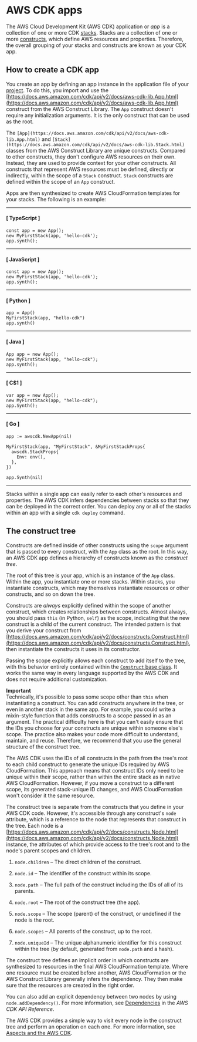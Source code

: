 # AWS CDK apps<a name="apps"></a>

The AWS Cloud Development Kit (AWS CDK) application or *app* is a collection of one or more CDK [stacks](stacks.md). Stacks are a collection of one or more [constructs](constructs.md), which define AWS resources and properties. Therefore, the overall grouping of your stacks and constructs are known as your CDK app.

## How to create a CDK app<a name="apps-define"></a>

You create an app by defining an app instance in the application file of your [project](projects.md). To do this, you import and use the [https://docs.aws.amazon.com/cdk/api/v2/docs/aws-cdk-lib.App.html](https://docs.aws.amazon.com/cdk/api/v2/docs/aws-cdk-lib.App.html) construct from the AWS Construct Library. The `App` construct doesn't require any initialization arguments. It is the only construct that can be used as the root.

The `[App](https://docs.aws.amazon.com/cdk/api/v2/docs/aws-cdk-lib.App.html)` and `[Stack](https://docs.aws.amazon.com/cdk/api/v2/docs/aws-cdk-lib.Stack.html)` classes from the AWS Construct Library are unique constructs. Compared to other constructs, they don't configure AWS resources on their own. Instead, they are used to provide context for your other constructs. All constructs that represent AWS resources must be defined, directly or indirectly, within the scope of a `Stack` construct. `Stack` constructs are defined within the scope of an `App` construct.

Apps are then synthesized to create AWS CloudFormation templates for your stacks. The following is an example:

------
#### [ TypeScript ]

```
const app = new App();
new MyFirstStack(app, 'hello-cdk');
app.synth();
```

------
#### [ JavaScript ]

```
const app = new App();
new MyFirstStack(app, 'hello-cdk');
app.synth();
```

------
#### [ Python ]

```
app = App()
MyFirstStack(app, "hello-cdk")
app.synth()
```

------
#### [ Java ]

```
App app = new App();
new MyFirstStack(app, "hello-cdk");
app.synth();
```

------
#### [ C\$1 ]

```
var app = new App();
new MyFirstStack(app, "hello-cdk");
app.Synth();
```

------
#### [ Go ]

```
app := awscdk.NewApp(nil)
            
MyFirstStack(app, "MyFirstStack", &MyFirstStackProps{
  awscdk.StackProps{
    Env: env(),
  },
})

app.Synth(nil)
```

------

Stacks within a single app can easily refer to each other's resources and properties. The AWS CDK infers dependencies between stacks so that they can be deployed in the correct order. You can deploy any or all of the stacks within an app with a single `cdk deploy` command.

## The construct tree<a name="apps-tree"></a>

Constructs are defined inside of other constructs using the `scope` argument that is passed to every construct, with the `App` class as the root. In this way, an AWS CDK app defines a hierarchy of constructs known as the *construct tree*.

The root of this tree is your app, which is an instance of the `App` class. Within the app, you instantiate one or more stacks. Within stacks, you instantiate constructs, which may themselves instantiate resources or other constructs, and so on down the tree.

Constructs are *always* explicitly defined within the scope of another construct, which creates relationships between constructs. Almost always, you should pass `this` (in Python, `self`) as the scope, indicating that the new construct is a child of the current construct. The intended pattern is that you derive your construct from [https://docs.aws.amazon.com/cdk/api/v2/docs/constructs.Construct.html](https://docs.aws.amazon.com/cdk/api/v2/docs/constructs.Construct.html), then instantiate the constructs it uses in its constructor.

Passing the scope explicitly allows each construct to add itself to the tree, with this behavior entirely contained within the [`Construct` base class](https://docs.aws.amazon.com/cdk/api/v2/docs/constructs.Construct.html). It works the same way in every language supported by the AWS CDK and does not require additional customization.

**Important**  
Technically, it's possible to pass some scope other than `this` when instantiating a construct. You can add constructs anywhere in the tree, or even in another stack in the same app. For example, you could write a mixin-style function that adds constructs to a scope passed in as an argument. The practical difficulty here is that you can't easily ensure that the IDs you choose for your constructs are unique within someone else's scope. The practice also makes your code more difficult to understand, maintain, and reuse. Therefore, we recommend that you use the general structure of the construct tree.

The AWS CDK uses the IDs of all constructs in the path from the tree's root to each child construct to generate the unique IDs required by AWS CloudFormation. This approach means that construct IDs only need to be unique within their scope, rather than within the entire stack as in native AWS CloudFormation. However, if you move a construct to a different scope, its generated stack-unique ID changes, and AWS CloudFormation won't consider it the same resource.

The construct tree is separate from the constructs that you define in your AWS CDK code. However, it's accessible through any construct's `node` attribute, which is a reference to the node that represents that construct in the tree. Each node is a [https://docs.aws.amazon.com/cdk/api/v2/docs/constructs.Node.html](https://docs.aws.amazon.com/cdk/api/v2/docs/constructs.Node.html) instance, the attributes of which provide access to the tree's root and to the node's parent scopes and children.

1. `node.children` – The direct children of the construct.

1. `node.id` – The identifier of the construct within its scope.

1. `node.path` – The full path of the construct including the IDs of all of its parents.

1. `node.root` – The root of the construct tree (the app).

1. `node.scope` – The scope (parent) of the construct, or undefined if the node is the root.

1. `node.scopes` – All parents of the construct, up to the root.

1. `node.uniqueId` – The unique alphanumeric identifier for this construct within the tree (by default, generated from `node.path` and a hash).

The construct tree defines an implicit order in which constructs are synthesized to resources in the final AWS CloudFormation template. Where one resource must be created before another, AWS CloudFormation or the AWS Construct Library generally infers the dependency. They then make sure that the resources are created in the right order.

You can also add an explicit dependency between two nodes by using `node.addDependency()`. For more information, see [Dependencies](https://docs.aws.amazon.com/cdk/api/v2/docs/aws-cdk-lib-readme.html#dependencies) in the *AWS CDK API Reference*.

The AWS CDK provides a simple way to visit every node in the construct tree and perform an operation on each one. For more information, see [Aspects and the AWS CDK](aspects.md).